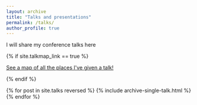 ```yaml
---
layout: archive
title: "Talks and presentations"
permalink: /talks/
author_profile: true
---
```

I will share my conference talks here

{% if site.talkmap_link == true %}

<p style="text-decoration:underline;"><a href="/talkmap.html">See a map of all the places I've given a talk!</a></p>

{% endif %}

{% for post in site.talks reversed %}
  {% include archive-single-talk.html %}
{% endfor %}
